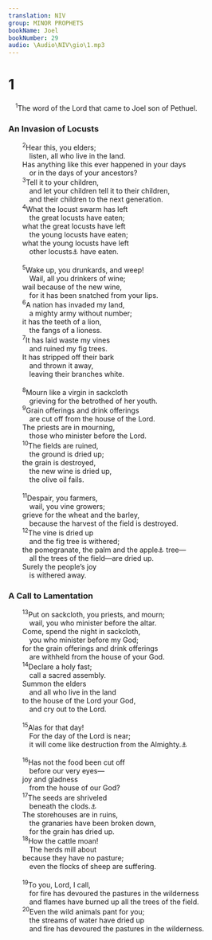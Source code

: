 ```yaml
---
translation: NIV
group: MINOR PROPHETS
bookName: Joel 
bookNumber: 29
audio: \Audio\NIV\gio\1.mp3
---
```


<div class="title"><h1>1</h1></div>
<span class="verse gio_1_1"> <sup>1</sup>The word of the Lord that came to Joel son of Pethuel. <br/></span>
<div class="title"><h3>An Invasion of Locusts </h3></div>
<span class="verse gio_1_2">  <sup>2</sup>Hear this, you elders; <br/>   listen, all who live in the land. <br/>  Has anything like this ever happened in your days <br/>   or in the days of your ancestors? <br/></span>
<span class="verse gio_1_3">  <sup>3</sup>Tell it to your children, <br/>   and let your children tell it to their children, <br/>   and their children to the next generation. <br/></span>
<span class="verse gio_1_4">  <sup>4</sup>What the locust swarm has left <br/>   the great locusts have eaten; <br/>  what the great locusts have left <br/>   the young locusts have eaten; <br/>  what the young locusts have left <br/>   other locusts<a data-toggle="tooltip" data-placement="bottom" title="The precise meaning of the four Hebrew words used here for locusts is uncertain.">⚓</a> have eaten. <br/><br/></span>
<span class="verse gio_1_5">  <sup>5</sup>Wake up, you drunkards, and weep! <br/>   Wail, all you drinkers of wine; <br/>  wail because of the new wine, <br/>   for it has been snatched from your lips. <br/></span>
<span class="verse gio_1_6">  <sup>6</sup>A nation has invaded my land, <br/>   a mighty army without number; <br/>  it has the teeth of a lion, <br/>   the fangs of a lioness. <br/></span>
<span class="verse gio_1_7">  <sup>7</sup>It has laid waste my vines <br/>   and ruined my fig trees. <br/>  It has stripped off their bark <br/>   and thrown it away, <br/>   leaving their branches white. <br/><br/></span>
<span class="verse gio_1_8">  <sup>8</sup>Mourn like a virgin in sackcloth <br/>   grieving for the betrothed of her youth. <br/></span>
<span class="verse gio_1_9">  <sup>9</sup>Grain offerings and drink offerings <br/>   are cut off from the house of the Lord. <br/>  The priests are in mourning, <br/>   those who minister before the Lord. <br/></span>
<span class="verse gio_1_10">  <sup>10</sup>The fields are ruined, <br/>   the ground is dried up; <br/>  the grain is destroyed, <br/>   the new wine is dried up, <br/>   the olive oil fails. <br/><br/></span>
<span class="verse gio_1_11">  <sup>11</sup>Despair, you farmers, <br/>   wail, you vine growers; <br/>  grieve for the wheat and the barley, <br/>   because the harvest of the field is destroyed. <br/></span>
<span class="verse gio_1_12">  <sup>12</sup>The vine is dried up <br/>   and the fig tree is withered; <br/>  the pomegranate, the palm and the apple<a data-toggle="tooltip" data-placement="bottom" title="Or possibly apricot">⚓</a> tree— <br/>   all the trees of the field—are dried up. <br/>  Surely the people’s joy <br/>   is withered away. <br/></span>
<div class="title"><h3>A Call to Lamentation </h3></div>
<span class="verse gio_1_13">  <sup>13</sup>Put on sackcloth, you priests, and mourn; <br/>   wail, you who minister before the altar. <br/>  Come, spend the night in sackcloth, <br/>   you who minister before my God; <br/>  for the grain offerings and drink offerings <br/>   are withheld from the house of your God. <br/></span>
<span class="verse gio_1_14">  <sup>14</sup>Declare a holy fast; <br/>   call a sacred assembly. <br/>  Summon the elders <br/>   and all who live in the land <br/>  to the house of the Lord your God, <br/>   and cry out to the Lord. <br/><br/></span>
<span class="verse gio_1_15">  <sup>15</sup>Alas for that day! <br/>   For the day of the Lord is near; <br/>   it will come like destruction from the Almighty.<a data-toggle="tooltip" data-placement="bottom" title="Hebrew Shaddai">⚓</a><br/><br/></span>
<span class="verse gio_1_16">  <sup>16</sup>Has not the food been cut off <br/>   before our very eyes— <br/>  joy and gladness <br/>   from the house of our God? <br/></span>
<span class="verse gio_1_17">  <sup>17</sup>The seeds are shriveled <br/>   beneath the clods.<a data-toggle="tooltip" data-placement="bottom" title="The meaning of the Hebrew for this word is uncertain.">⚓</a><br/>  The storehouses are in ruins, <br/>   the granaries have been broken down, <br/>   for the grain has dried up. <br/></span>
<span class="verse gio_1_18">  <sup>18</sup>How the cattle moan! <br/>   The herds mill about <br/>  because they have no pasture; <br/>   even the flocks of sheep are suffering. <br/><br/></span>
<span class="verse gio_1_19">  <sup>19</sup>To you, Lord, I call, <br/>   for fire has devoured the pastures in the wilderness <br/>   and flames have burned up all the trees of the field. <br/></span>
<span class="verse gio_1_20">  <sup>20</sup>Even the wild animals pant for you; <br/>   the streams of water have dried up <br/>   and fire has devoured the pastures in the wilderness. <br/></span>
